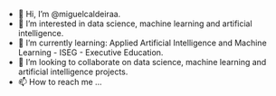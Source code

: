 - 👋 Hi, I’m @miguelcaldeiraa.
- 👀 I’m interested in data science, machine learning and artificial intelligence.
- 🌱 I’m currently learning: Applied Artificial Intelligence and Machine Learning - ISEG - Executive Education.
- 💞️ I’m looking to collaborate on data science, machine learning and artificial intelligence projects.
- 📫 How to reach me ...

<!---
miguelcaldeiraa/miguelcaldeiraa is a ✨ special ✨ repository because its `README.md` (this file) appears on your GitHub profile.
You can click the Preview link to take a look at your changes.
--->
